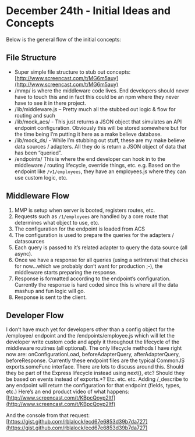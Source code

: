# December 24th - Initial Ideas and Concepts

Below is the general flow of the initial concepts:

## File Structure
* Super simple file structure to stub out concepts: [http://www.screencast.com/t/MG6m5auy](http://www.screencast.com/t/MG6m5auy)
* /mmp/ is where the middleware code lives.  End developers should never have to touch this and in fact this could be an npm where they never have to see it in there project.
* /lib/middleware.js – Pretty much all the stubbed out logic & flow for routing and such
* /lib/mock_acs/ - This just returns a JSON object that simulates an API endpoint configuration.  Obviously this will be stored somewhere but for the time being I’m putting it here as a make believe database.
* /lib/mock_ds/ - While I’m stubbing out stuff, these are my make believe data sources / adapters.  All they do is return a JSON object of data that has been “queried”.
* /endpoints/ This is where the end developer can hook in to the middleware / routing lifecycle, override things, etc. e.g. Based on the endpoint like `/v1/employees`, they have an employees.js where they can use custom logic, etc.

## Middleware Flow
1.  MMP is setup when server is booted, registers routes, etc.
2.  Requests such as `/1/employees` are handled by a core route that determines what object to use, etc.
3.  The configuration for the endpoint is loaded from ACS
4.  The configuration is used to prepare the queries for the adapters / datasources
5.  Each query is passed to it’s related adapter to query the data source (all async).
6.  Once we have a response for all queries (using a setInterval that checks for now…which we probably don’t want for production ;-), the middleware starts preparing the response.
7.  Response is formatted according to the endpoint’s configuration.  Currently the response is hard coded since this is where all the data mashup and fun logic will go.
8.  Response is sent to the client.

## Developer Flow
I don’t have much yet for developers other than a config object for the /employee/ endpoint and the /endpoints/employee.js which will let the developer write custom code and apply it throughout the lifecycle of the middleware routines (all optional).
The only lifecycle methods I have right now are: onConfigurationLoad, beforeAdapterQuery, afterAdapterQuery, beforeResponse.
Currently these endpoint files are the typical CommonJS exports.someFunc interface.  There are lots to discuss around this.  Should they be part of the Express lifecycle instead using next(), etc?  Should they be based on events instead of exports.*? Etc. etc. etc.
Adding /_describe to any endpoint will return the configuration for that endpoint (fields, types, etc.)
Here’s an end product video of what happens:
[http://www.screencast.com/t/KBpcQoyp2ltf](http://www.screencast.com/t/KBpcQoyp2ltf)

And the console from that request:  [https://gist.github.com/rblalock/ecd67e6853d39b7da727](https://gist.github.com/rblalock/ecd67e6853d39b7da727)